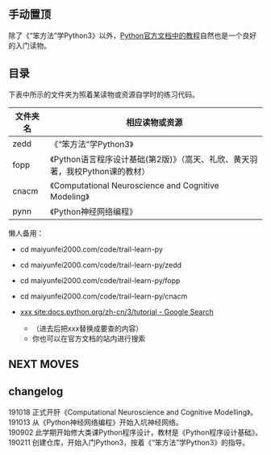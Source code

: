 ## 手动置顶

除了《“笨方法”学Python3》以外，[Python官方文档中的教程](https://docs.python.org/zh-cn/3/index.html)自然也是一个良好的入门读物。

## 目录

下表中所示的文件夹为照着某读物或资源自学时的练习代码。

| 文件夹名 | 相应读物或资源 |
| --- | --- |
| zedd | 《“笨方法”学Python3》 |
| fopp | 《Python语言程序设计基础(第2版)》（嵩天、礼欣、黄天羽著，我校Python课的教材）|
| cnacm | 《Computational Neuroscience and Cognitive Modeling》 |
| pynn | 《Python神经网络编程》

懒人备用：

- cd maiyunfei2000.com/code/trail-learn-py
- cd maiyunfei2000.com/code/trail-learn-py/zedd
- cd maiyunfei2000.com/code/trail-learn-py/fopp
- cd maiyunfei2000.com/code/trail-learn-py/cnacm

- [xxx site:docs.python.org/zh-cn/3/tutorial - Google Search](https://www.google.com/search?ei=QsrTXPOaNtSpoASYgZroAQ&q=xxx+site%3Adocs.python.org%2Fzh-cn%2F3%2Ftutorial&oq=xxx+site%3Adocs.python.org%2Fzh-cn%2F3%2Ftutorial&gs_l=psy-ab.3...552790.553308..553521...0.0..0.69.237.4......0....1..gws-wiz.......0i71.Jf0q98hI5_4)
	- （进去后把xxx替换成要查的内容）
	- 你也可以在官方文档的站内进行搜索

## NEXT MOVES



## changelog

191018 正式开肝《Computational Neuroscience and Cognitive Modelling》。  
191013 从《Python神经网络编程》开始入坑神经网络。  
190902 此学期开始修大类课Python程序设计，教材是《Python程序设计基础》。  
190211 创建仓库，开始入门Python3，按着《“笨方法”学Python3》的指导。  